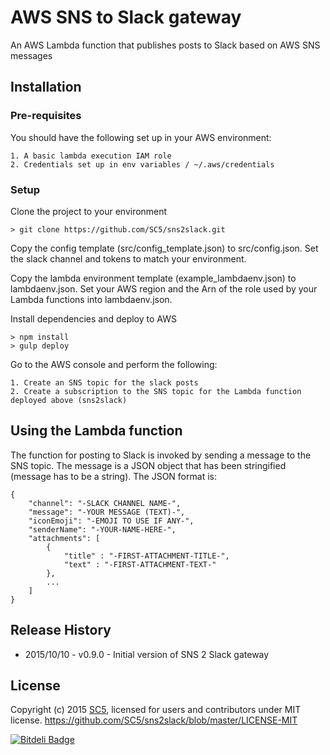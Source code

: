 # AWS SNS to Slack gateway

An AWS Lambda function that publishes posts to Slack based on AWS SNS messages

## Installation

### Pre-requisites

You should have the following set up in your AWS environment:
    
    1. A basic lambda execution IAM role
    2. Credentials set up in env variables / ~/.aws/credentials

### Setup

Clone the project to your environment

    > git clone https://github.com/SC5/sns2slack.git 

Copy the config template (src/config_template.json) to src/config.json. Set the slack channel and tokens to match your environment.

Copy the lambda environment template (example_lambdaenv.json) to lambdaenv.json. Set your AWS region and the Arn of the role used by your Lambda functions into lambdaenv.json.

Install dependencies and deploy to AWS

    > npm install
    > gulp deploy

Go to the AWS console and perform the following:
    
    1. Create an SNS topic for the slack posts
    2. Create a subscription to the SNS topic for the Lambda function deployed above (sns2slack)

## Using the Lambda function

The function for posting to Slack is invoked by sending a message to the SNS topic. The message is a JSON object that has been stringified (message has to be a string). The JSON format is:

    {
        "channel": "-SLACK CHANNEL NAME-",
        "message": "-YOUR MESSAGE (TEXT)-",
        "iconEmoji": "-EMOJI TO USE IF ANY-",
        "senderName": "-YOUR-NAME-HERE-",
        "attachments": [
            {
                "title" : "-FIRST-ATTACHMENT-TITLE-",
                "text" : "-FIRST-ATTACHMENT-TEXT-"
            },
            ...
        ]
    } 



## Release History

* 2015/10/10 - v0.9.0 - Initial version of SNS 2 Slack gateway


## License

Copyright (c) 2015 [SC5](http://sc5.io/), licensed for users and contributors under MIT license.
https://github.com/SC5/sns2slack/blob/master/LICENSE-MIT


[![Bitdeli Badge](https://d2weczhvl823v0.cloudfront.net/SC5/sns2slack/trend.png)](https://bitdeli.com/free "Bitdeli Badge")
